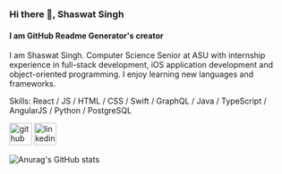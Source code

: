 ### Hi there 👋, Shaswat Singh
#### I am GitHub Readme Generator's creator
I am Shaswat Singh. Computer Science Senior at ASU with internship experience in full-stack development, iOS application development and object-oriented programming. I enjoy learning new languages and frameworks.

Skills: React / JS / HTML / CSS / Swift / GraphQL / Java / TypeScript / AngularJS / Python / PostgreSQL


[<img src='https://cdn.jsdelivr.net/npm/simple-icons@3.0.1/icons/github.svg' alt='github' height='40'>](https://github.com/ssing321)  [<img src='https://cdn.jsdelivr.net/npm/simple-icons@3.0.1/icons/linkedin.svg' alt='linkedin' height='40'>](https://www.linkedin.com/in/shaswatsingh9/)  


![Anurag's GitHub stats](https://github-readme-stats.vercel.app/api?username=ssing321&show_icons=true&theme=radical)
